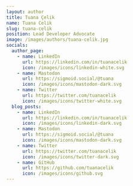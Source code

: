 ```yaml
---
layout: author
title: Tuana Çelik
name: Tuana Celik
slug: tuana-celik
position: Lead Developer Advocate
image: /images/authors/tuana-celik.jpg
socials:
  author_page:
    - name: LinkedIn
      url: https://linkedin.com/in/tuanacelik
      icon: /images/icons/linkedin-white.svg
    - name: Mastodon
      url: https://sigmoid.social/@tuana
      icon: /images/icons/mastodon-dark.svg
    - name: Twitter
      url: https://twitter.com/tuanacelik
      icon: /images/icons/twitter-white.svg
  blog_posts:
    - name: LinkedIn
      url: https://linkedin.com/in/tuanacelik
      icon: /images/icons/linkedin-dark.svg
    - name: Mastodon
      url: https://sigmoid.social/@tuana
      icon: /images/icons/mastodon-dark.svg
    - name: Twitter
      url: https://twitter.com/tuanacelik
      icon: /images/icons/twitter-dark.svg
    - name: GitHub
      url: https://github.com/tuanacelik
      icon: /images/icons/github.svg
---
```

